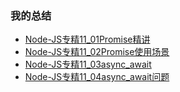 ### 我的总结

- [Node-JS专精11_01Promise精讲](https://sltrust.github.io/2020/03/04/Node-JS%E4%B8%93%E7%B2%BE11-01Promise%E7%B2%BE%E8%AE%B2/)
- [Node-JS专精11_02Promise使用场景](https://sltrust.github.io/2020/03/04/Node-JS%E4%B8%93%E7%B2%BE11-02Promise%E4%BD%BF%E7%94%A8%E5%9C%BA%E6%99%AF/)
- [Node-JS专精11_03async_await](https://sltrust.github.io/2020/03/04/Node-JS%E4%B8%93%E7%B2%BE11-03async-await/)
- [Node-JS专精11_04async_await问题](https://sltrust.github.io/2020/03/04/Node-JS%E4%B8%93%E7%B2%BE11-04async-await%E9%97%AE%E9%A2%98/)